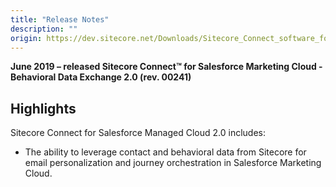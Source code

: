 ```yaml
---
title: "Release Notes"
description: ""
origin: https://dev.sitecore.net/Downloads/Sitecore_Connect_software_for_Salesforce_Marketing_Cloud/1x/Sitecore_Connect_software_for_Salesforce_Marketing_Cloud_20/Release_Notes__BDE
---
```


**June 2019 – released Sitecore Connect™ for Salesforce Marketing Cloud - Behavioral Data Exchange 2.0 (rev. 00241)**

## Highlights

Sitecore Connect for Salesforce Managed Cloud 2.0 includes:

-   The ability to leverage contact and behavioral data from Sitecore for email personalization and journey orchestration in Salesforce Marketing Cloud.